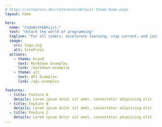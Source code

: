 ```yaml
---
# https://vitepress.dev/reference/default-theme-home-page
layout: home

hero:
  name: "CodeWithAbhijit."
  text: "Unlock the world of programming"
  tagline: "For all coders: accelerate learning, stay current, and join a tech community ."
  image:
    src: logo.svg
    alt: VitePress
  actions:
    - theme: brand
      text: Markdown Examples
      link: /markdown-examples
    - theme: alt
      text: API Examples
      link: /api-examples

features:
  - title: Feature A
    details: Lorem ipsum dolor sit amet, consectetur adipiscing elit
  - title: Feature B
    details: Lorem ipsum dolor sit amet, consectetur adipiscing elit
  - title: Feature C
    details: Lorem ipsum dolor sit amet, consectetur adipiscing elit
---
```


